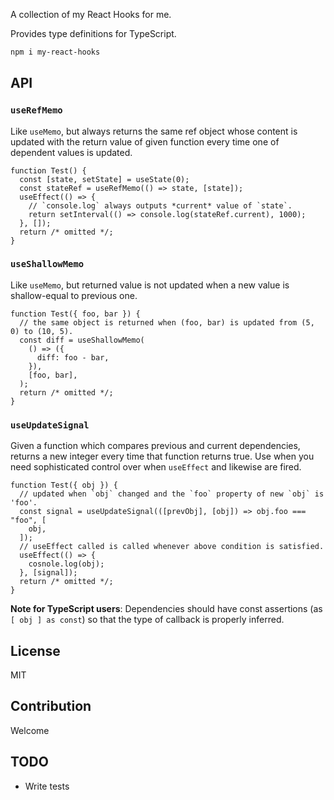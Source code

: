 A collection of my React Hooks for me.

Provides type definitions for TypeScript.

```sh
npm i my-react-hooks
```

## API

### `useRefMemo`

Like `useMemo`, but always returns the same ref object whose content is updated with the return value of given function every time one of dependent values is updated.

```tsx
function Test() {
  const [state, setState] = useState(0);
  const stateRef = useRefMemo(() => state, [state]);
  useEffect(() => {
    // `console.log` always outputs *current* value of `state`.
    return setInterval(() => console.log(stateRef.current), 1000);
  }, []);
  return /* omitted */;
}
```

### `useShallowMemo`

Like `useMemo`, but returned value is not updated when a new value is shallow-equal to previous one.

```tsx
function Test({ foo, bar }) {
  // the same object is returned when (foo, bar) is updated from (5, 0) to (10, 5).
  const diff = useShallowMemo(
    () => ({
      diff: foo - bar,
    }),
    [foo, bar],
  );
  return /* omitted */;
}
```

### `useUpdateSignal`

Given a function which compares previous and current dependencies, returns a new integer every time that function returns true.
Use when you need sophisticated control over when `useEffect` and likewise are fired.

```tsx
function Test({ obj }) {
  // updated when `obj` changed and the `foo` property of new `obj` is 'foo'.
  const signal = useUpdateSignal(([prevObj], [obj]) => obj.foo === "foo", [
    obj,
  ]);
  // useEffect called is called whenever above condition is satisfied.
  useEffect(() => {
    cosnole.log(obj);
  }, [signal]);
  return /* omitted */;
}
```

**Note for TypeScript users**: Dependencies should have const assertions (as `[ obj ] as const`) so that the type of callback is properly inferred.

## License

MIT

## Contribution

Welcome

## TODO

- Write tests
